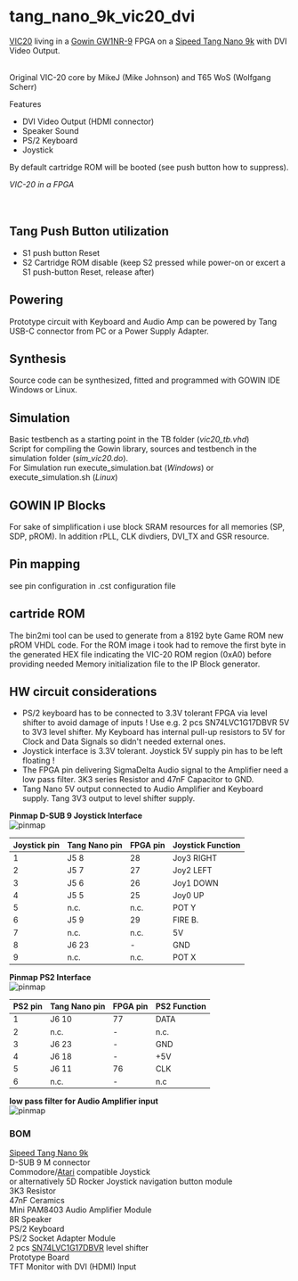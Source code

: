 # tang_nano_9k_vic20_dvi
[VIC20](https://en.wikipedia.org/wiki/VIC-20) living in a [Gowin GW1NR-9](https://www.gowinsemi.com/en/product/detail/49/) FPGA on a [Sipeed Tang Nano 9k](https://api.dl.sipeed.com/shareURL/TANG/Nano%209K/1_Specification) with DVI Video Output.<br>
<br>

Original VIC-20 core by MikeJ (Mike Johnson) and T65 WoS (Wolfgang Scherr)

Features
* DVI Video Output (HDMI connector)
* Speaker Sound
* PS/2 Keyboard
* Joystick

By default cartridge ROM will be booted (see push button how to suppress).

*VIC-20 in a FPGA* <br>
<br> <br>

## Tang Push Button utilization
* S1 push button Reset
* S2 Cartridge ROM disable (keep S2 pressed while power-on or excert a S1 push-button Reset, release after)
## Powering
Prototype circuit with Keyboard and Audio Amp can be powered by Tang USB-C connector from PC or a Power Supply Adapter. 
## Synthesis
Source code can be synthesized, fitted and programmed with GOWIN IDE Windows or Linux.

## Simulation
Basic testbench as a starting point in the TB folder (*vic20_tb.vhd*)<br/>
Script for compiling the Gowin library, sources and testbench in the simulation folder (*sim_vic20.do*).<br/>
For Simulation run execute_simulation.bat (*Windows*) or execute_simulation.sh (*Linux*)

## GOWIN IP Blocks
For sake of simplification i use block SRAM resources for all memories (SP, SDP, pROM). In addition rPLL, CLK divdiers, DVI_TX and GSR resource.
## Pin mapping 
see pin configuration in .cst configuration file

## cartride ROM
The bin2mi tool can be used to generate from a 8192 byte Game ROM new pROM VHDL code. For the ROM image i took had to remove the first byte in the generated HEX file indicating the VIC-20 ROM region (0xA0) before providing needed Memory initialization file to the IP Block generator. 
## HW circuit considerations
- PS/2 keyboard has to be connected to 3.3V tolerant FPGA via level shifter to avoid damage of inputs ! Use e.g. 2 pcs SN74LVC1G17DBVR 5V to 3V3 level shifter. My Keyboard has internal pull-up resistors to 5V for Clock and Data Signals so didn't needed external ones. 
- Joystick interface is 3.3V tolerant. Joystick 5V supply pin has to be left floating !
- The FPGA pin delivering SigmaDelta Audio signal to the Amplifier need a low pass filter. 3K3 series Resistor and 47nF Capacitor to GND.
- Tang Nano 5V output connected to Audio Amplifier and Keyboard supply. Tang 3V3 output to level shifter supply.

**Pinmap D-SUB 9 Joystick Interface** <br>
![pinmap](\.assets/vic20-Joystick.png)

| Joystick pin | Tang Nano pin | FPGA pin | Joystick Function |
| ----------- | ---   | --------  | ----- |
| 1 | J5 8  | 28   | Joy3 RIGHT |
| 2 | J5 7  | 27 | Joy2 LEFT |
| 3 | J5 6  | 26 | Joy1 DOWN |
| 4 | J5 5 | 25 | Joy0 UP | 
| 5 | n.c. | n.c. | POT Y |
| 6 | J5 9 | 29 | FIRE B.|
| 7 | n.c. | n.c. | 5V |
| 8 | J6 23 | - | GND |
| 9 | n.c. | n.c. | POT X |

**Pinmap PS2 Interface** <br>
![pinmap](\.assets/ps2conn.png)

| PS2 pin | Tang Nano pin | FPGA pin | PS2 Function |
| ----------- | ---   | --------  | ----- |
| 1 | J6 10  | 77   | DATA  |
| 2 | n.c.  | - | n.c. |
| 3 | J6 23 | - | GND |
| 4 | J6 18 | - | +5V |
| 5 | J6 11| 76 | CLK |
| 6 | n.c. | - | n.c |

**low pass filter for Audio Amplifier input** <br>
![pinmap](\.assets/audiofilter.png)<br>
### BOM

[Sipeed Tang Nano 9k](https://api.dl.sipeed.com/shareURL/TANG/Nano%209K/1_Specification)<br> 
D-SUB 9 M connector<br> 
Commodore/[Atari](https://en.wikipedia.org/wiki/Atari_CX40_joystick) compatible Joystick<br> 
or alternatively 5D Rocker Joystick navigation button module<br>
3K3 Resistor<br>
47nF Ceramics<br>
Mini PAM8403 Audio Amplifier Module<br>
8R Speaker<br>
PS/2 Keyboard<br>
PS/2 Socket Adapter Module<br>
2 pcs [SN74LVC1G17DBVR](http://www.ti.com/document-viewer/SN74LVC1G17/datasheet) level shifter<br>
Prototype Board<br>
TFT Monitor with DVI (HDMI) Input